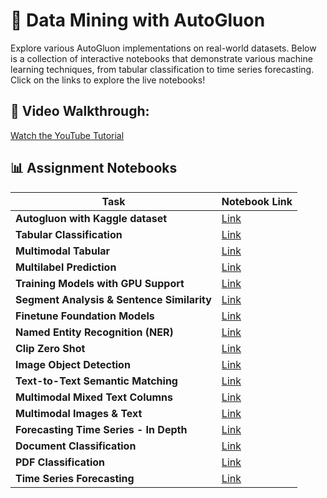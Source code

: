 # 🚀 Data Mining with AutoGluon

Explore various AutoGluon implementations on real-world datasets. Below is a collection of interactive notebooks that demonstrate various machine learning techniques, from tabular classification to time series forecasting. Click on the links to explore the live notebooks!



## 🎥 Video Walkthrough:
[Watch the YouTube Tutorial](https://youtu.be/W5IRCsoe_us)



## 📊 Assignment Notebooks

| Task | Notebook Link |
|----------------------------------------------|---------------------------------------------------------------------------------------------------------|
| **Autogluon with Kaggle dataset** | [Link](https://colab.research.google.com/drive/1UF7c6zvXmcom264Wlsxc546zsbiWUR5_) |
| **Tabular Classification** | [Link](https://colab.research.google.com/drive/1gdinv0WgJ1OYuVusETpNn2CrUeeNgnxj) |
| **Multimodal Tabular** | [Link](https://colab.research.google.com/drive/1i1LKVR9Oyaa3tLLsJoBy4k2zNlWpLiGj#scrollTo=ad480e57) |
| **Multilabel Prediction** | [Link](https://colab.research.google.com/drive/1Lov4-aVDZVLpYs40vVyS7PLMUm8dXvPP#scrollTo=e796708d) |
| **Training Models with GPU Support** | [Link](https://colab.research.google.com/drive/1RqeDet1QaBn3kHpYPUjK_5OfQh7Lpnad#scrollTo=fb52a296) |
| **Segment Analysis & Sentence Similarity** | [Link](https://colab.research.google.com/drive/1OW64w3dSgF7l83UEvh-gWks-NHF-V0lx?usp=sharing) |
| **Finetune Foundation Models** | [Link](https://colab.research.google.com/drive/1f2RoawvSKbaSzgy6pahf9azAQujBwv00?usp=sharing) |
| **Named Entity Recognition (NER)** | [Link](https://colab.research.google.com/drive/1lAnkDjxbWk0eT818UwqqosUvDicjn__l#scrollTo=fb74845a) |
| **Clip Zero Shot** | [Link](https://colab.research.google.com/drive/1GJyxKmOdOUvuW3GEpHSVXo6bkncQgwRW#scrollTo=5c55bd15) |
| **Image Object Detection** | [Link](https://colab.research.google.com/drive/1rcZ2qtflXvPhpC-9r-AZE1K_9UD7g79A?usp=sharing) |
| **Text-to-Text Semantic Matching** | [Link](https://colab.research.google.com/drive/1qSRwEOAjmAVc9NYEd-QJVtPf9po734UZ#scrollTo=2d2db12c) |
| **Multimodal Mixed Text Columns** | [Link](https://colab.research.google.com/drive/1169nk5tMzDKreWg_9TicoDLebOen8YPP#scrollTo=72c67048) |
| **Multimodal Images & Text** | [Link](https://colab.research.google.com/drive/1Wp_g3jyx7e2mdj7ZjIdFkXfcf-uyPonf#scrollTo=nRTQOVg61K8-) |
| **Forecasting Time Series - In Depth** | [Link](https://colab.research.google.com/drive/1JmwZMuArk880fCMXSvkOqX74kp-bzBBX#scrollTo=5fb03059) |
| **Document Classification** | [Link](https://colab.research.google.com/drive/10iIyo8qb1Jt5dxB7mvKMsY9U9NWfwyTe#scrollTo=7c43dcaf-0cc7-4b0c-b8d3-87982dabd383) |
| **PDF Classification** | [Link](https://colab.research.google.com/drive/1JqGUa91X3jlg_6ADaLXL5lzuWz7JxcMr#scrollTo=aa00faab-252f-44c9-b8f7-57131aa8251c) |
| **Time Series Forecasting** | [Link](https://colab.research.google.com/drive/1_gO3UvLDvoHH4-TBX5_Kn9A7WINi0OHt#scrollTo=BrZKldVCLaBb) |



